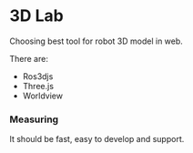 # 3D Lab

Choosing best tool for robot 3D model in web.

There are:
- Ros3djs
- Three.js
- Worldview

### Measuring
It should be fast, easy to develop and support.
